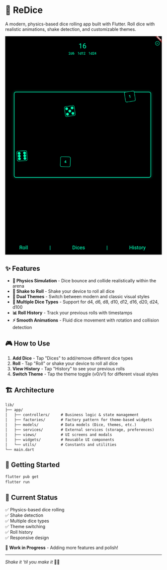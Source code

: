 # 🎲 ReDice

A modern, physics-based dice rolling app built with Flutter. Roll dice with realistic animations, shake detection, and customizable themes.

![ReDice Screenshot](./assets/img.png)

## ✨ Features

- **🎯 Physics Simulation** - Dice bounce and collide realistically within the arena
- **📱 Shake to Roll** - Shake your device to roll all dice
- **🎨 Dual Themes** - Switch between modern and classic visual styles
- **🎲 Multiple Dice Types** - Support for d4, d6, d8, d10, d12, d16, d20, d24, d100
- **📊 Roll History** - Track your previous rolls with timestamps
- **⚡ Smooth Animations** - Fluid dice movement with rotation and collision detection

## 🎮 How to Use

1. **Add Dice** - Tap "Dices" to add/remove different dice types
2. **Roll** - Tap "Roll" or shake your device to roll all dice
3. **View History** - Tap "History" to see your previous rolls
4. **Switch Theme** - Tap the theme toggle (v0/v1) for different visual styles

## 🏗️ Architecture

```
lib/
├── app/
│   ├── controllers/     # Business logic & state management
│   ├── factories/       # Factory pattern for theme-based widgets
│   ├── models/          # Data models (Dice, themes, etc.)
│   ├── services/        # External services (storage, preferences)
│   ├── views/           # UI screens and modals
│   ├── widgets/         # Reusable UI components
│   └── utils/           # Constants and utilities
└── main.dart
```

## 🚀 Getting Started

```bash
flutter pub get
flutter run
```

## 🎯 Current Status

✅ Physics-based dice rolling  
✅ Shake detection  
✅ Multiple dice types  
✅ Theme switching  
✅ Roll history  
✅ Responsive design

🔄 **Work in Progress** - Adding more features and polish!

---

_Shake it 'til you make it_ 🎲✨
